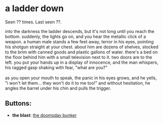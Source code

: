# a ladder down

Seen ?? times. Last seen ??.

into the darkness the ladder descends, but it's not long until you reach the bottom. suddenly, the lights go on, and you hear the metallic click of a weapon. a human male stands a few feet away, terror in his eyes, pointing his shotgun straight at your chest. about him are dozens of shelves, stocked to the brim with canned goods and plastic gallons of water. there's a bed on the floor behind him with a small television next to it. two doors are to the left. you put your hands up in a display of innocence, and the man whispers, his ragged gasp shaking with fear, "what are you?"<br /><br />as you open your mouth to speak, the panic in his eyes grows, and he yells, "i won't let them... they won't do it to me too!" and without hesitation, he angles the barrel under his chin and pulls the trigger.

## Buttons:

- **the blast**: [the doomsday bunker](the-doomsday-bunker-kmepfl.md)
